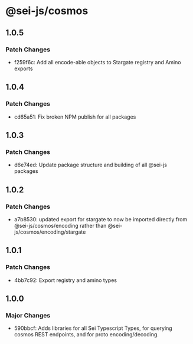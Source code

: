 # @sei-js/cosmos

## 1.0.5

### Patch Changes

- f259f6c: Add all encode-able objects to Stargate registry and Amino exports

## 1.0.4

### Patch Changes

- cd65a51: Fix broken NPM publish for all packages

## 1.0.3

### Patch Changes

- d6e74ed: Update package structure and building of all @sei-js packages

## 1.0.2

### Patch Changes

- a7b8530: updated export for stargate to now be imported directly from @sei-js/cosmos/encoding rather than @sei-js/cosmos/encoding/stargate

## 1.0.1

### Patch Changes

- 4bb7c92: Export registry and amino types

## 1.0.0

### Major Changes

- 590bbcf: Adds libraries for all Sei Typescript Types, for querying cosmos REST endpoints, and for proto encoding/decoding.
